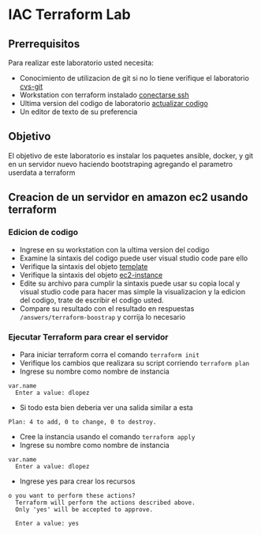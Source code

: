 # IAC Terraform Lab

## Prerrequisitos

Para realizar este laboratorio usted necesita:

- Conocimiento de utilizacion de git si no lo tiene verifique el laboratorio [cvs-git](01-cvs-git.md)
- Workstation con terraform instalado [conectarse ssh](Conectarse-ssh.md)
- Ultima version del codigo de laboratorio [actualizar codigo](actualizar-codigo-fork.md)
- Un editor de texto de su preferencia

## Objetivo

El objetivo de este laboratorio es instalar los paquetes ansible, docker, y git en un servidor nuevo haciendo bootstraping agregando el parametro userdata a terraform


## Creacion de un servidor en amazon ec2 usando terraform

### Edicion de codigo

- Ingrese en su workstation con la ultima version del codigo
- Examine la sintaxis del codigo puede user visual studio code pare ello
- Verifique la sintaxis del objeto [template](https://www.terraform.io/docs/providers/template/d/file.html)
- Verifique la sintaxis del objeto  [ec2-instance](https://www.terraform.io/docs/providers/aws/r/instance.html)
- Edite su archivo para cumplir la sintaxis puede usar su copia local y visual studio code para hacer mas simple la visualizacion y la edicion del codigo, trate de escribir el codigo usted.
- Compare su resultado con el resultado en respuestas `/answers/terraform-boostrap` y corrija lo necesario 

### Ejecutar Terraform para crear el servidor

- Para iniciar terraform corra el comando `terraform init`
- Verifique los cambios que realizara su script corriendo `terraform plan`
- Ingrese su nombre como nombre de instancia
```
var.name
  Enter a value: dlopez
```
- Si todo esta bien deberia ver una salida similar a esta 
```
Plan: 4 to add, 0 to change, 0 to destroy.
```
- Cree la instancia usando el comando `terraform apply` 
- Ingrese su nombre como nombre de instancia
```
var.name
  Enter a value: dlopez
```
- Ingrese yes para crear los recursos

```
o you want to perform these actions?
  Terraform will perform the actions described above.
  Only 'yes' will be accepted to approve.

  Enter a value: yes
```


